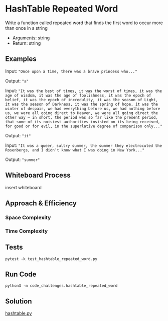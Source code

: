 # HashTable Repeated Word
<!-- Description of the challenge -->

Write a function called repeated word that finds the first word to occur more than once in a string

- Arguments: string
- Return: string

## Examples

Input:
`"Once upon a time, there was a brave princess who..."`

Output:
`"a"`

Input:
`"It was the best of times, it was the worst of times, it was the age of wisdom, it was the age of foolishness, it was the epoch of belief, it was the epoch of incredulity, it was the season of Light, it was the season of Darkness, it was the spring of hope, it was the winter of despair, we had everything before us, we had nothing before us, we were all going direct to Heaven, we were all going direct the other way – in short, the period was so far like the present period, that some of its noisiest authorities insisted on its being received, for good or for evil, in the superlative degree of comparison only..."`

Output:
`"it"`

Input:
`"It was a queer, sultry summer, the summer they electrocuted the Rosenbergs, and I didn’t know what I was doing in New York..."`

Output:
`"summer"`

## Whiteboard Process

insert whiteboard

## Approach & Efficiency

### Space Complexity


### Time Complexity



## Tests

`pytest -k test_hashtable_repeated_word.py`

## Run Code

`python3 -m code_challenges.hashtable_repeated_word`

## Solution

[hashtable.py](../../code_challenges/hashtable_repeated_word.py)
